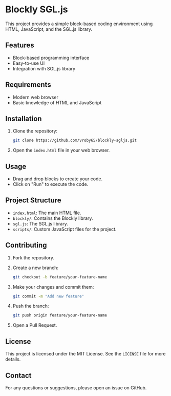 # Blockly SGL.js

This project provides a simple block-based coding environment using HTML, JavaScript, and the SGL.js library.

## Features

- Block-based programming interface
- Easy-to-use UI
- Integration with SGL.js library

## Requirements

- Modern web browser
- Basic knowledge of HTML and JavaScript

## Installation

1. Clone the repository:

    ```bash
    git clone https://github.com/vroby65/blockly-sgljs.git
    ```

2. Open the `index.html` file in your web browser.

## Usage

- Drag and drop blocks to create your code.
- Click on "Run" to execute the code.

## Project Structure

- `index.html`: The main HTML file.
- `blockly/`: Contains the Blockly library.
- `sgl.js`: The SGL.js library.
- `scripts/`: Custom JavaScript files for the project.

## Contributing

1. Fork the repository.
2. Create a new branch:

    ```bash
    git checkout -b feature/your-feature-name
    ```

3. Make your changes and commit them:

    ```bash
    git commit -m "Add new feature"
    ```

4. Push the branch:

    ```bash
    git push origin feature/your-feature-name
    ```

5. Open a Pull Request.

## License

This project is licensed under the MIT License. See the `LICENSE` file for more details.

## Contact

For any questions or suggestions, please open an issue on GitHub.
